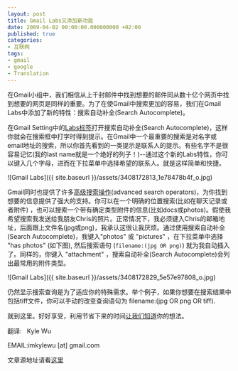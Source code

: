 ```yaml
---
layout: post
title: Gmail Labs又添加新功能
date: 2009-04-02 00:00:00.000000000 +02:00
published: true
categories:
- 互联网
tags:
- gmail
- google
- Translation
---
```


在Gmail小组中，我们相信从上千封邮件中找到想要的邮件同从数十亿个网页中找到想要的网页是同样的重要。为了在使Gmail中搜索更加的容易，我们在Gmail Labs中添加了新的特性：搜索自动补全(Search Autocomplete)。

在Gmail Setting中的[Labs标签](http://mail.google.com/mail/?ui=2&fs=1&view=pu&st=labs)打开搜索自动补全(Search Autocomplete)，这样你就会在搜索框中打字时得到提示。在Gmail中一个最重要的搜索是对名字或email地址的搜索，所以你首先看到的一类提示是联系人的提示。有些名字不是很容易记忆(我的last name就是一个绝好的列子！)--通过这个新的Labs特性，你可以键入几个字母，进而在下拉菜单中选择希望的联系人。就是这样简单和快捷。

![Gmail Labs]({{ site.baseurl }}/assets/3408172813_1e78478b4f_o.jpg)

Gmail同时也提供了许多[高级搜索操作](http://mail.google.com/support/bin/answer.py?answer=7190&topic=12796)(advanced search operators)，为你找到想要的信息提供了强大的支持。你可以在一个明确的位置搜索(比如在聊天记录或者附件) ，也可以搜索一个带有确定类型附件的信息(比如docs或photos)。假使我希望搜索我发送给我朋友Chris的照片。正常情况下，我必须键入Chris的邮箱地址，后面跟上文件名(jpg或png)，我承认这很让我厌烦。通过使用搜索自动补全(Search Autocomplete)，我键入"photos" 或 "pictures" ，在下拉菜单中选择 "has photos" (如下图), 然后搜索语句 (`filename:(jpg OR png)`) 就为我自动插入了。同样的，你键入 "attachment" ，搜索自动补全(Search Autocomplete)会列出最常用的附件类型。

![Gmail Labs]({{ site.baseurl }}/assets/3408172829_5e57e97808_o.jpg)

仍然显示搜索查询是为了适应你的特殊需求。举个例子，如果你想要在搜索结果中包括tiff文件，你可以手动的改变查询语句为 filename:(jpg OR png OR tiff).

就到这里。好好享受，利用节省下来的时间[让我们知道](http://groups.google.com/group/gmail-labs-help-search-autocomplete)你的想法。

翻译:   Kyle Wu

EMAIL:imkylewu [at] gmail.com

文章源地址请看[这里](http://gmailblog.blogspot.com/2009/04/new-in-labs-gmail-search-made-easier.html)
